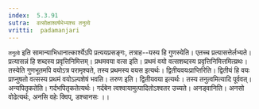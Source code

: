 ```yaml
---
index:  5.3.91
sutra:  वत्सोक्षाश्वर्षभेभ्यश्च तनुत्वे
vritti:  padamanjari
---
```


`तनुत्वे` इति सामान्याभिधानात्कार्श्येऽपि प्रत्ययप्रसङ्गः, तत्राह--यस्य हि गुणस्येति। एतच्च प्रत्यासत्तेर्लभ्यते। प्रत्यासन्नं हि शब्दस्य प्रवृत्तिनिमित्तम्। प्रथमवया वत्स इति। प्रथमं वयो वत्सशब्दस्य प्रवृत्तिनिमित्तमित्य्रथः। तस्येति गुणभूतमपि वयोऽत्र परामृश्यते, तस्य प्रथमस्य वयस इत्यर्थः। द्वितीयवयःप्राप्तिरिति। द्वितीयं हि वयः प्राप्नुषतो वत्सस्य प्रथमं वयोऽल्पशेषं भवति। तरुण इति। द्वितीयवया इत्यर्थः। तस्य तनुत्वमित्यादि पूर्ववत्। अन्यपितृकतेति। गर्दभपितृकतेत्यर्थः। गर्दबेन त्वश्वायामुत्पादितोऽश्वतर उच्यते। अनड्वानिति। अनसो वोढेत्यर्थः, अनसि वहेः क्विप्, डश्चानसः ।।

